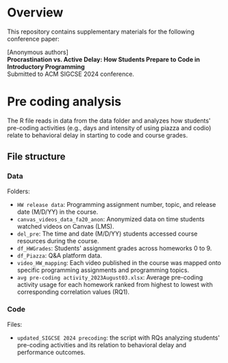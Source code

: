 # Overview

This repository contains supplementary materials for the following conference paper:

[Anonymous authors]\
**Procrastination vs. Active Delay: How Students Prepare to Code in Introductory Programming**\
Submitted to ACM SIGCSE 2024 conference.

# Pre coding analysis
The R file reads in data from the data folder and analyzes how students' pre-coding activities (e.g., days and intensity of using piazza and codio) relate to behavioral delay in starting to code and course grades.

## File structure

### Data

Folders:

* `HW release data`: Programming assignment number, topic, and release date (M/D/YY) in the course.
* `canvas_videos_data_fa20_anon`: Anonymized data on time students watched videos on Canvas (LMS). 
* `del_pre`: The time and date (M/D/YY) students accessed course resources during the course.
* `df_HWGrades`: Students' assignment grades across homeworks 0 to 9.
* `df_Piazza`: Q&A platform data.
* `video_HW_mapping`: Each video published in the course was mapped onto specific programming assignments and programming topics.
* `avg pre-coding activity_2023August03.xlsx`: Average pre-coding activity usage for each homework ranked from highest to lowest with corresponding correlation values (RQ1).


### Code

Files:

* `updated_SIGCSE 2024 precoding`: the script with RQs analyzing students' pre-coding activities and its relation to behavioral delay and performance outcomes.
